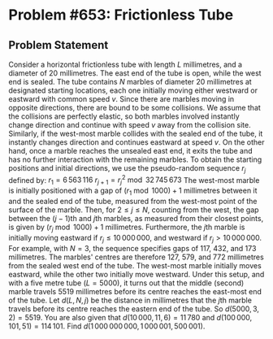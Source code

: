 # Problem #653: Frictionless Tube 

## Problem Statement 

Consider a horizontal frictionless tube with length $L$ millimetres, and a diameter of 20 millimetres. The east end of the tube is open, while the west end is sealed. The tube contains $N$ marbles of diameter 20 millimetres at designated starting locations, each one initially moving either westward or eastward with common speed $v$.
Since there are marbles moving in opposite directions, there are bound to be some collisions. We assume that the collisions are perfectly elastic, so both marbles involved instantly change direction and continue with speed $v$ away from the collision site. Similarly, if the west-most marble collides with the sealed end of the tube, it instantly changes direction and continues eastward at speed $v$. On the other hand, once a marble reaches the unsealed east end, it exits the tube and has no further interaction with the remaining marbles.
To obtain the starting positions and initial directions, we use the pseudo-random sequence $r_j$ defined by:
$r_1 = 6\,563\,116$
$r_{j+1} = r_j^2 \bmod 32\,745\,673$
The west-most marble is initially positioned with a gap of $(r_1 \bmod 1000) + 1$ millimetres between it and the sealed end of the tube, measured from the west-most point of the surface of the marble. Then, for $2\le j\le N$, counting from the west, the gap between the $(j-1)$th and $j$th marbles, as measured from their closest points, is given by $(r_j \bmod 1000) + 1$ millimetres.
Furthermore, the $j$th marble is initially moving eastward if $r_j \le 10\,000\,000$, and westward if $r_j > 10\,000\,000$.
For example, with $N=3$, the sequence specifies gaps of 117, 432, and 173 millimetres. The marbles' centres are therefore 127, 579, and 772 millimetres from the sealed west end of the tube. The west-most marble initially moves eastward, while the other two initially move westward.
Under this setup, and with a five metre tube ($L=5000$), it turns out that the middle (second) marble travels 5519 millimetres before its centre reaches the east-most end of the tube.
Let $d(L, N, j)$ be the distance in millimetres that the $j$th marble travels before its centre reaches the eastern end of the tube. So $d(5000, 3, 2) = 5519$. You are also given that $d(10\,000, 11, 6) = 11\,780$ and $d(100\,000, 101, 51) = 114\,101$.
Find $d(1\,000\,000\,000, 1\,000\,001, 500\,001)$.
